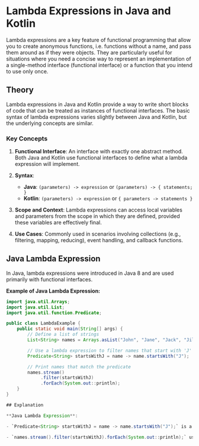 # Lambda Expressions in Java and Kotlin

Lambda expressions are a key feature of functional programming that allow you to create anonymous functions, i.e. functions without a name, and pass them around as if they were objects. They are particularly useful for situations where you need a concise way to represent an implementation of a single-method interface (functional interface) or a function that you intend to use only once.

## Theory

Lambda expressions in Java and Kotlin provide a way to write short blocks of code that can be treated as instances of functional interfaces. The basic syntax of lambda expressions varies slightly between Java and Kotlin, but the underlying concepts are similar.

### Key Concepts

1. **Functional Interface**: An interface with exactly one abstract method. Both Java and Kotlin use functional interfaces to define what a lambda expression will implement.

2. **Syntax**:
    - **Java**: `(parameters) -> expression` or `(parameters) -> { statements; }`
    - **Kotlin**: `(parameters) -> expression` or `{ parameters -> statements }`

3. **Scope and Context**: Lambda expressions can access local variables and parameters from the scope in which they are defined, provided these variables are effectively final.

4. **Use Cases**: Commonly used in scenarios involving collections (e.g., filtering, mapping, reducing), event handling, and callback functions.

## Java Lambda Expression

In Java, lambda expressions were introduced in Java 8 and are used primarily with functional interfaces.

**Example of Java Lambda Expression:**

```java
import java.util.Arrays;
import java.util.List;
import java.util.function.Predicate;

public class LambdaExample {
    public static void main(String[] args) {
        // Define a list of strings
        List<String> names = Arrays.asList("John", "Jane", "Jack", "Jill");

        // Use a lambda expression to filter names that start with 'J'
        Predicate<String> startsWithJ = name -> name.startsWith("J");

        // Print names that match the predicate
        names.stream()
             .filter(startsWithJ)
             .forEach(System.out::println);
    }
}

## Explanation

**Java Lambda Expression**:

- `Predicate<String> startsWithJ = name -> name.startsWith("J");` is a lambda expression implementing the `Predicate` functional interface. It defines a condition that checks if a string starts with the letter "J".

- `names.stream().filter(startsWithJ).forEach(System.out::println);` uses the lambda expression to filter the list of names. It applies the `startsWithJ` predicate to each element in the stream, retaining only those that meet the condition (names starting with "J"), and then prints each matching name to the console.
